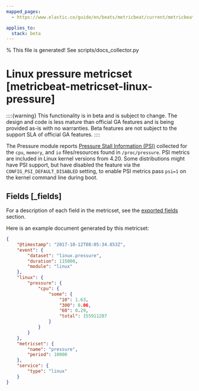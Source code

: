 ```yaml
---
mapped_pages:
  - https://www.elastic.co/guide/en/beats/metricbeat/current/metricbeat-metricset-linux-pressure.html

applies_to:
  stack: beta
---
```


% This file is generated! See scripts/docs_collector.py

# Linux pressure metricset [metricbeat-metricset-linux-pressure]

::::{warning}
This functionality is in beta and is subject to change. The design and code is less mature than official GA features and is being provided as-is with no warranties. Beta features are not subject to the support SLA of official GA features.
::::


The Pressure module reports [Pressure Stall Information (PSI)](https://www.kernel.org/doc/Documentation/accounting/psi.txt) collected for the `cpu`, `memory`, and `io` files/resources found in `/proc/pressure`. PSI metrics are included in Linux kernel versions from 4.20. Some distributions might have PSI support, but have disabled the feature via the `CONFIG_PSI_DEFAULT_DISABLED` setting, to enable PSI metrics pass `psi=1` on the kernel command line during boot.

## Fields [_fields]

For a description of each field in the metricset, see the [exported fields](/reference/metricbeat/exported-fields-linux.md) section.

Here is an example document generated by this metricset:

```json
{
    "@timestamp": "2017-10-12T08:05:34.853Z",
    "event": {
        "dataset": "linux.pressure",
        "duration": 115000,
        "module": "linux"
    },
    "linux": {
        "pressure": {
            "cpu": {
                "some": {
                    "10": 1.63,
                    "300": 0.06,
                    "60": 0.29,
                    "total": 155911207
                }
            }
        }
    },
    "metricset": {
        "name": "pressure",
        "period": 10000
    },
    "service": {
        "type": "linux"
    }
}
```
